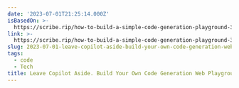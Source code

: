 ```yaml
---
date: '2023-07-01T21:25:14.000Z'
isBasedOn: >-
  https://scribe.rip/how-to-build-a-simple-code-generation-playground-3b3e5d34fdae
link: >-
  https://scribe.rip/how-to-build-a-simple-code-generation-playground-3b3e5d34fdae
slug: 2023-07-01-leave-copilot-aside-build-your-own-code-generation-web-playground
tags:
  - code
  - Tech
title: Leave Copilot Aside. Build Your Own Code Generation Web Playground
---
```



